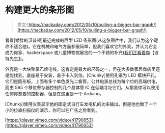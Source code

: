 # 构建更大的条形图

> 原文:[https://hackaday.com/2012/05/10/builing-a-bigger-bar-graph/](https://hackaday.com/2012/05/10/builing-a-bigger-bar-graph/)

看看[矮胖的汉普顿]最近完成的巨型 LED 条形图(从这张图片中，我们认为这个昵称不适合他)。它在机械和电气方面都很简单，但我们喜欢它的外观，并认为它会成为你家、hackerspace 或儿童博物馆展览的一个不错的补充([我们正看着你](http://hackaday.com/2012/02/20/laser-spirograph-exhibit-repair-and-upgrade/)【波特先生】)。

外壳是一大块聚氯乙烯电线。这肯定是最大的尺码之一，但在大多数家居商店里还是能找到。底座易于安装，盖子卡入到位。[Chunky]使用孔锯为 LED 模块开孔。它们是圆形板，上面有多个单色发光二极管。公共电源总线为每个位的高端供电，而由 595 个移位寄存器控制的几个晶体管 IC 在低端寻址它们。从那里你可以使用任何你想要的控制器，但是在这里是一个 Arduino。

[Chunky]使用仪表显示他的固定式自行车发电机的功率输出。但是他也做了一个小的拉森扫描仪的演示，你可以在广告之后看到。

[https://player.vimeo.com/video/41790653](https://player.vimeo.com/video/41790653)